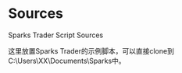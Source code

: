 # Sources
Sparks Trader Script Sources

这里放置Sparks Trader的示例脚本，可以直接clone到C:\Users\XX\Documents\Sparks中。